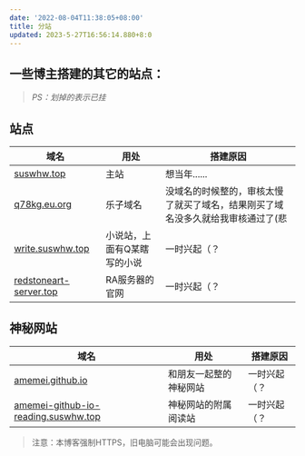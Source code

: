 ```yaml
---
date: '2022-08-04T11:38:05+08:00'
title: 分站
updated: 2023-5-27T16:56:14.880+8:0
---
```

## 一些博主搭建的其它的站点：

> *PS：划掉的表示已挂*

## 站点

| 域名 | 用处 | 搭建原因 |
| --- | --- | --- |
| <a href="https://suswhw.top">suswhw.top</a> | 主站  | 想当年...... |
| <a href="https://q78kg.eu.org">q78kg.eu.org</a> | 乐子域名 | 没域名的时候整的，审核太慢了就买了域名，结果刚买了域名没多久就给我审核通过了(悲 |
| <a href="https://write.suswhw.top">write.suswhw.top</a> | 小说站，上面有Q某瞎写的小说 | 一时兴起（？ |
| <a href="https://redstoneart-server.top">redstoneart-server.top</a> | RA服务器的官网 | 一时兴起（？ |
## 神秘网站

| 域名 | 用处 | 搭建原因 |
| --- | ---------------------- | --- |
| <a href="https://amemei.github.io">amemei.github.io</a> | 和朋友一起整的神秘网站 | 一时兴起（？ |
| <a href="https://amemei-github-io-reading.suswhw.top">amemei-github-io-reading.suswhw.top</a> | 神秘网站的附属阅读站 | 一时兴起（？ |

> 注意：本博客强制HTTPS，旧电脑可能会出现问题。

<style>
#article-container a:not(.post-meta__tags):not(img):not(a[data-fancybox]):hover{
    border-radius: 6px;
    background-color: #425aef;
    text-decoration: none!important;
    color:#fff!important;
    border:none;
    box-shadow: #dadada 0 0 8px 2px;
}
#article-container a:not(.post-meta__tags):not(.headerlink):not(a[data-fancybox]){
    /* padding:0 2px; */
    /* text-decoration: 1px solid #425aef; */
    /* text-decoration: underline; */
    border-bottom: 2px solid #425aef;
    color:var(--font-color);
    padding:4px
}
</style>
